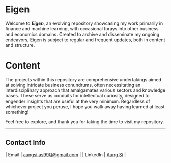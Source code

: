 # Eigen
Welcome to ***Eigen***, an evolving repository showcasing my work primarily in finance and machine learning, with occasional forays into other business and economics domains. Created to archive and disseminate my ongoing endeavors, Eigen is subject to regular and frequent updates, both in content and structure.

# Content
The projects within this repository are comprehensive undertakings aimed at solving intricate business conundrums, often necessitating an interdisciplinary approach that amalgamates various sectors and knowledge bases. These serve as conduits for intellectual curiosity, designed to engender insights that are useful at the very minimum. Regardless of whichever project you peruse, I hope you walk away having learned at least something!

Feel free to explore, and thank you for taking the time to visit my repository.

---

## Contact Info

| Email     | [aungsi.as99Q@gmail.com](mailto:aungsi.as99@gmail.com) |
| LinkedIn  | [Aung Si](https://www.linkedin.com/in/aungsi99) |
